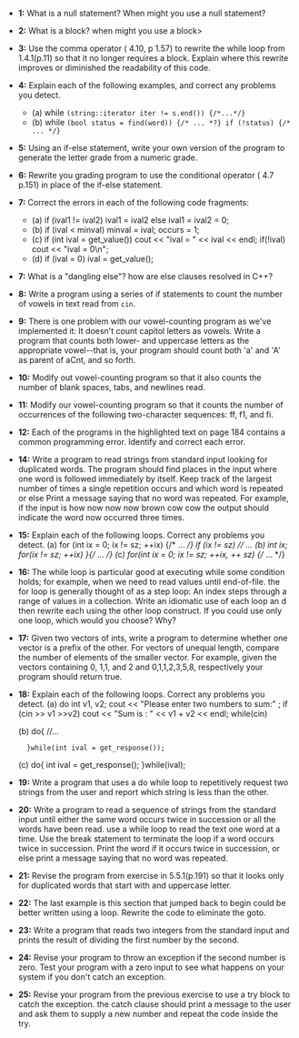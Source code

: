 * __1:__ What is a null statement? When might you use a null statement?
* __2:__ What is a block? when might you use a block>
* __3:__ Use the comma operator ( 4.10, p 1.57) to rewrite the while loop from 1.4.1(p.11) so that it no longer requires a block. Explain where this rewrite improves or diminished the readability of this code. 
* __4:__ Explain each of the following examples, and correct any problems you detect. 
	+ (a) while `(string::iterator iter != s.end()) {/*...*/}`
	+ (b) while `(bool status = find(word)) {/* ... *?} if (!status) {/* ... */}`

* __5:__ Using an if-else statement, write your own version of the program to generate the letter grade from a numeric grade.

* __6:__ Rewrite you grading program to use the conditional operator ( 4.7 p.151) in place of the if-else statement.

* __7:__ Correct the errors in each of the following code fragments:
	+ (a) if (ival1 != ival2)
			ival1 = ival2
		else ival1 = ival2 = 0;
	+ (b) if (ival < minval)
			minval = ival;
			occurs = 1;
	+ (c) if (int ival = get_value())
			cout << "ival = " << ival << endl;
			if(!ival)
			cout << "ival = 0\n";
	+ (d) if (ival = 0)
			ival = get_value();

* __7:__ What is a "dangling else"? how are else clauses resolved in C++?

* __8:__ Write a program using a series of if statements to count the number of vowels in text read from `cin`.

* __9:__ There is one problem with our vowel-counting program as we've implemented it: It doesn't count capitol letters as vowels. Write a program that counts both lower- and uppercase letters as the appropriate vowel--that is, your program should count both 'a' and 'A' as parent of aCnt, and so forth.

* __10:__ Modify out vowel-counting program so that it also counts the number of blank spaces, tabs, and newlines read.

* __11:__ Modify our vowel-counting program so that it counts the number of occurrences of the following two-character sequences: ff, f1, and fi.

* __12:__ Each of the programs in the highlighted text on page 184 contains a common programming error. Identify and correct each error. 

* __14:__ Write a program to read strings from standard input looking for duplicated words. The program should find places in the input where one word is followed immediately by itself. Keep track of the largest number of times a single repetition occurs and which word is repeated or else Print a message saying that no word was repeated.  For example, if the input is how now now now brown cow cow the output should indicate the word now occurred three times. 

* __15:__ Explain each of the following loops. Correct any problems you detect. 
(a) for (int ix = 0; ix != sz; ++ix) {/* ... */}
	if (ix != sz)
	// ...
(b) int ix;
	for(ix != sz; ++ix) }{/* ... */}
(c) for(int ix = 0; ix != sz; ++ix,  ++ sz) {/* ... */}

* __16:__ The while loop is particular good at executing while some condition holds; for example, when we need to read values until end-of-file. the for loop is generally thought of as a step loop: An index steps through a range of values in a collection. Write an idiomatic use of each loop an d then rewrite each using the other loop construct. If you could use only one loop, which would you choose? Why?

* __17:__ Given two vectors of ints, write a program to determine whether one vector is a prefix of the other. For vectors of unequal length, compare the number of elements of the smaller vector. For example, given the vectors containing 0, 1,1, and 2 and 0,1,1,2,3,5,8, respectively your program should return true. 

* __18:__ Explain each of the following loops. Correct any problems you detect.
	(a) do
		int v1, v2;
		cout << "Please enter two numbers to sum:" ;
		if (cin >> v1 >>v2)
			cout << "Sum is : " << v1 + v2 << endl;
		while(cin)

	(b) do{
			//...


		}while(int ival = get_response());

	(c) do{
			int ival = get_response();
		}while(ival);

* __19:__ Write a program that uses a do while loop to repetitively request two strings from the user and report which string is less than the other. 

* __20:__ Write a program to read a sequence of strings from the standard input until either the same word occurs twice in succession or all the words have been read. use a while loop to read the text one word at a time. Use the break statement to terminate the loop if a word occurs twice in succession. Print the word if it occurs twice in succession, or else print a message saying that no word was repeated. 

* __21:__ Revise the program from exercise in 5.5.1(p.191) so that it looks only for duplicated words that start with and uppercase letter. 

* __22:__ The last example is this section that jumped back to begin could be better written using a loop. Rewrite the code to eliminate the goto. 

* __23:__ Write a program that reads two integers from the standard input and prints the result of dividing the first number by the second. 

* __24:__ Revise your program to throw an exception if the second number is zero. Test your program with a zero input to see what happens on your system if you don't catch an exception.

* __25:__  Revise your program from the previous exercise to use a try block to catch the exception. the catch clause should print a message to the user and ask them to supply a new number and repeat the code inside the try. 

